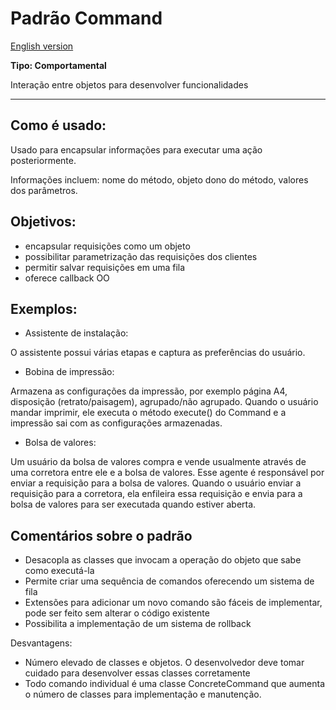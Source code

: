# Padrão Command
[English version](README.md)

**Tipo: Comportamental**

Interação entre objetos para desenvolver funcionalidades

---
## Como é usado:

Usado para encapsular informações para executar uma ação posteriormente.

Informações incluem: nome do método, objeto dono do método, valores dos parâmetros.

## Objetivos:

- encapsular requisições como um objeto
- possibilitar parametrização das requisições dos clientes
- permitir salvar requisições em uma fila
- oferece callback OO

## Exemplos:

- Assistente de instalação: 

O assistente possui várias etapas e captura as preferências do usuário.

- Bobina de impressão:

Armazena as configurações da impressão, por exemplo página A4, disposição (retrato/paisagem), agrupado/não agrupado. Quando o usuário mandar imprimir, ele executa o método execute() do Command e a impressão sai com as configurações armazenadas.

- Bolsa de valores:

Um usuário da bolsa de valores compra e vende usualmente através de uma corretora entre ele e a bolsa de valores. Esse agente é responsável por enviar a requisição para a bolsa de valores. Quando o usuário enviar a requisição para a corretora, ela enfileira essa requisição e envia para a bolsa de valores para ser executada quando estiver aberta.

## Comentários sobre o padrão

- Desacopla as classes que invocam a operação do objeto que sabe como executá-la
- Permite criar uma sequência de comandos oferecendo um sistema de fila
- Extensões para adicionar um novo comando são fáceis de implementar, pode ser feito sem alterar o código existente
- Possibilita a implementação de um sistema de rollback

Desvantagens:
- Número elevado de classes e objetos. O desenvolvedor deve tomar cuidado para desenvolver essas classes corretamente
- Todo comando individual é uma classe ConcreteCommand que aumenta o número de classes para implementação e manutenção.
